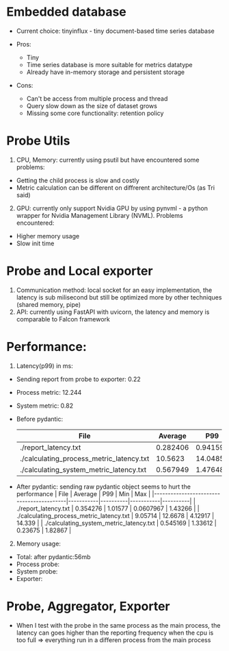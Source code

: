 # Embedded database

- Current choice: tinyinflux - tiny document-based time series database
- Pros:

  - Tiny
  - Time series database is more suitable for metrics datatype
  - Already have in-memory storage and persistent storage

- Cons:
  - Can't be access from multiple process and thread
  - Query slow down as the size of dataset grows
  - Missing some core functionality: retention policy

# Probe Utils

1. CPU, Memory: currently using psutil but have encountered some problems:

- Getting the child process is slow and costly
- Metric calculation can be different on diffrerent architecture/Os (as Tri said)

2. GPU: currently only support Nvidia GPU by using pynvml - a python wrapper for Nvidia Management Library (NVML). Problems encountered:

- Higher memory usage
- Slow init time

# Probe and Local exporter

1. Communication method: local socket for an easy implementation, the latency is sub milisecond but still be optimized more by other techniques (shared memory, pipe)
2. API: currently using FastAPI with uvicorn, the latency and memory is comparable to Falcon framework

# Performance:

1. Latency(p99) in ms:

- Sending report from probe to exporter: 0.22
- Process metric: 12.244
- System metric: 0.82
- Before pydantic:

    | File                                     |   Average |       P99 |       Min |      Max |
    |------------------------------------------|-----------|-----------|-----------|----------|
    | ./report_latency.txt                     |  0.282406 |  0.941594 | 0.0486374 |  1.08504 |
    | ./calculating_process_metric_latency.txt | 10.5623   | 14.0485   | 4.30012   | 14.462   |
    | ./calculating_system_metric_latency.txt  |  0.567949 |  1.47648  | 0.203371  |  1.65439 |
- After pydantic: sending raw pydantic object seems to hurt the performance
    | File                                     |   Average |      P99 |       Min |      Max |
    |------------------------------------------|-----------|----------|-----------|----------|
    | ./report_latency.txt                     |  0.354276 |  1.01577 | 0.0607967 |  1.43266 |
    | ./calculating_process_metric_latency.txt |  9.05714  | 12.6678  | 4.12917   | 14.339   |
    | ./calculating_system_metric_latency.txt  |  0.545169 |  1.33612 | 0.23675   |  1.82867 |

2. Memory usage:
- Total: after pydantic:56mb
- Process probe:
- System probe:
- Exporter:

# Probe, Aggregator, Exporter 
- When I test with the probe in the same process as the main process, the latency can goes higher than the reporting frequency when the cpu is too full => everything run in a differen process from the main process

